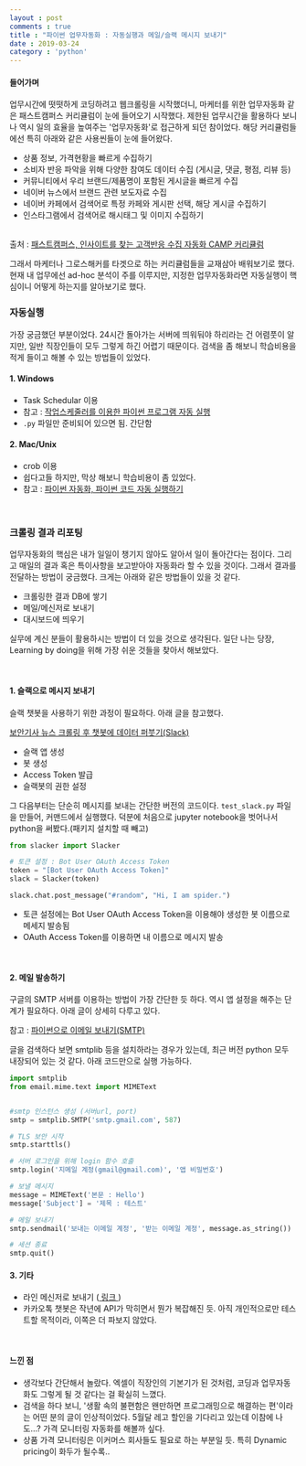 ```yaml
---
layout : post
comments : true
title : "파이썬 업무자동화 : 자동실행과 메일/슬랙 메시지 보내기"
date : 2019-03-24
category : 'python'
---
```



#### 들어가며

업무시간에 떳떳하게 코딩하려고 웹크롤링을 시작했더니, 마케터를 위한 업무자동화 같은 패스트캠퍼스 커리큘럼이 눈에 들어오기 시작했다. 제한된 업무시간을 활용하다 보니 나 역시 일의 효율을 높여주는 '업무자동화'로 접근하게 되던 참이었다. 해당 커리큘럼들에선 특히 아래와 같은 사용씬들이 눈에 들어왔다.

- 상품 정보, 가격현황을 빠르게 수집하기
- 소비자 반응 파악을 위해 다양한 참여도 데이터 수집 (게시글, 댓글, 평점, 리뷰 등)
- 커뮤니티에서 우리 브랜드/제품명이 포함된 게시글을 빠르게 수집
- 네이버 뉴스에서 브랜드 관련 보도자료 수집
- 네이버 카페에서 검색어로 특정 카페와 게시판 선택, 해당 게시글 수집하기
- 인스타그램에서 검색어로 해시태그 및 이미지 수집하기
<br>
출처 : <a href="https://www.fastcampus.co.kr/mktg_camp_crawling/">패스트캠퍼스, 인사이트를 찾는 고객반응 수집 자동화 CAMP 커리큘럼</a>

그래서 마케터나 그로스해커를 타겟으로 하는 커리큘럼들을 교재삼아 배워보기로 했다. 현재 내 업무에선 ad-hoc 분석이 주를 이루지만, 지정한 업무자동화라면 자동실행이 핵심이니 어떻게 하는지를 알아보기로 했다.
<br>


### 자동실행

가장 궁금했던 부분이었다. 24시간 돌아가는 서버에 띄워둬야 하리라는 건 어렴풋이 알지만, 일반 직장인들이 모두 그렇게 하긴 어렵기 때문이다. 검색을 좀 해보니 학습비용을 적게 들이고 해볼 수 있는 방법들이 있었다.

#### 1. Windows
- Task Schedular 이용
- 참고 : <a href="https://fnmj.tistory.com/19">작업스케줄러를 이용한 파이썬 프로그램 자동 실행</a>
- `.py` 파일만 준비되어 있으면 됨. 간단함


#### 2. Mac/Unix
- crob 이용
- 쉽다고들 하지만, 막상 해보니 학습비용이 좀 있었다.
- 참고 : <a href="https://tariat.tistory.com/364">파이썬 자동화, 파이썬 코드 자동 실행하기</a>

<br>

### 크롤링 결과 리포팅

업무자동화의 핵심은 내가 일일이 챙기지 않아도 알아서 일이 돌아간다는 점이다. 그리고 매일의 결과 혹은 특이사항을 보고받아야 자동화라 할 수 있을 것이다. 그래서 결과를 전달하는 방법이 궁금했다. 크게는 아래와 같은 방법들이 있을 것 같다.

- 크롤링한 결과 DB에 쌓기
- 메일/메신저로 보내기
- 대시보드에 띄우기


실무에 계신 분들이 활용하시는 방법이 더 있을 것으로 생각된다. 일단 나는 당장, Learning by doing을 위해 가장 쉬운 것들을 찾아서 해보았다.  

<br>

#### 1. 슬랙으로 메시지 보내기

슬랙 챗봇을 사용하기 위한 과정이 필요하다. 아래 글을 참고했다.

<a href="https://namkisec.tistory.com/entry/%EB%B3%B4%EC%95%88%EA%B8%B0%EC%82%AC-%EB%89%B4%EC%8A%A4-%ED%81%AC%EB%A1%A4%EB%A7%81-%ED%9B%84-%EC%B1%97%EB%B4%87%EC%97%90-%EB%8D%B0%EC%9D%B4%ED%84%B0-%ED%8D%BC%EB%B6%93%EA%B8%B0Slack">보안기사 뉴스 크롤링 후 챗봇에 데이터 퍼붓기(Slack)</a>

- 슬랙 앱 생성
- 봇 생성
- Access Token 발급
- 슬랙봇의 권한 설정


그 다음부터는 단순히 메시지를 보내는 간단한 버전의 코드이다.
`test_slack.py` 파일을 만들어, 커맨드에서 실행했다. 덕분에 처음으로 jupyter notebook을 벗어나서 python을 써봤다.(패키지 설치할 때 빼고)

```python
from slacker import Slacker

# 토큰 설정 : Bot User OAuth Access Token
token = "[Bot User OAuth Access Token]"
slack = Slacker(token)

slack.chat.post_message("#random", "Hi, I am spider.")
```

- 토큰 설정에는 Bot User OAuth Access Token을 이용해야 생성한 봇 이름으로 메세지 발송됨
- OAuth Access Token를 이용하면 내 이름으로 메시지 발송

<br>

#### 2. 메일 발송하기

구글의 SMTP 서버를 이용하는 방법이 가장 간단한 듯 하다. 역시 앱 설정을 해주는 단계가 필요하다. 아래 글이 상세히 다루고 있다.

참고 : <a href="https://yeolco.tistory.com/93">파이썬으로 이메일 보내기(SMTP)</a>

글을 검색하다 보면 smtplib 등을 설치하라는 경우가 있는데, 최근 버전 python 모두 내장되어 있는 것 같다. 아래 코드만으로 실행 가능하다.

```python  
import smtplib
from email.mime.text import MIMEText


#smtp 인스턴스 생성 (서버url, port)
smtp = smtplib.SMTP('smtp.gmail.com', 587)

# TLS 보안 시작
smtp.starttls()

# 서버 로그인을 위해 login 함수 호출
smtp.login('지메일 계정(gmail@gmail.com)', '앱 비밀번호')

# 보낼 메시지
message = MIMEText('본문 : Hello')
message['Subject'] = '제목 : 테스트'

# 메일 보내기
smtp.sendmail('보내는 이메일 계정', '받는 이메일 계정', message.as_string())

# 세션 종료
smtp.quit()

```


#### 3. 기타
- 라인 메신저로 보내기 (<a href="https://tibsender.tistory.com/76"> 링크 </a>)
- 카카오톡 챗봇은 작년에 API가 막히면서 뭔가 복잡해진 듯. 아직 개인적으로만 테스트할 목적이라, 이쪽은 더 파보지 않았다.

<br>


#### 느낀 점
- 생각보다 간단해서 놀랐다. 엑셀이 직장인의 기본기가 된 것처럼, 코딩과 업무자동화도 그렇게 될 것 같다는 걸 확실히 느꼈다.
- 검색을 하다 보니, '생활 속의 불편함은 왠만하면 프로그래밍으로 해결하는 편'이라는 어떤 분의 글이 인상적이었다. 5월달 레고 할인을 기다리고 있는데 이참에 나도...? 가격 모니터링 자동화를 해볼까 싶다.
- 상품 가격 모니터링은 이커머스 회사들도 필요로 하는 부분일 듯. 특히 Dynamic pricing이 화두가 될수록..
